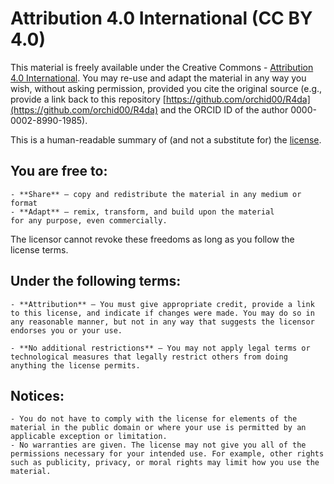 # Attribution 4.0 International  (CC BY 4.0)

This material is freely available under the Creative Commons - [Attribution 4.0 International](http://creativecommons.org/licenses/by/4.0). You may re-use and adapt the material in any way you wish, without asking permission, provided you cite the original source (e.g., provide a link back to this repository [https://github.com/orchid00/R4da](https://github.com/orchid00/R4da) and the ORCID ID of the author 0000-0002-8990-1985). 

This is a human-readable summary of (and not a substitute for) the [license](https://creativecommons.org/licenses/by/4.0/legalcode). 

## You are free to:

    - **Share** — copy and redistribute the material in any medium or format
    - **Adapt** — remix, transform, and build upon the material
    for any purpose, even commercially.

The licensor cannot revoke these freedoms as long as you follow the license terms.

## Under the following terms:

    - **Attribution** — You must give appropriate credit, provide a link to this license, and indicate if changes were made. You may do so in any reasonable manner, but not in any way that suggests the licensor endorses you or your use.

    - **No additional restrictions** — You may not apply legal terms or technological measures that legally restrict others from doing anything the license permits.

## Notices:

    - You do not have to comply with the license for elements of the material in the public domain or where your use is permitted by an applicable exception or limitation.
    - No warranties are given. The license may not give you all of the permissions necessary for your intended use. For example, other rights such as publicity, privacy, or moral rights may limit how you use the material.


